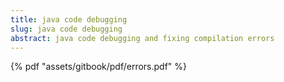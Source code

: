 ```yaml
---
title: java code debugging
slug: java code debugging
abstract: java code debugging and fixing compilation errors
---
```


{% pdf "assets/gitbook/pdf/errors.pdf" %}